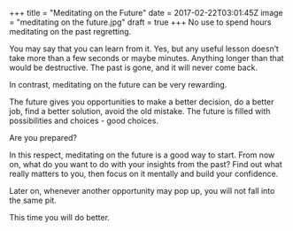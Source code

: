 
+++
title = "Meditating on the Future"
date = 2017-02-22T03:01:45Z
image = "meditating on the future.jpg"
draft = true
+++
No use to spend hours meditating on the past regretting. 

You may say that you can learn from it. Yes, but any useful lesson 
doesn’t take more than a few seconds or maybe minutes. Anything 
longer than that would be destructive. The past is gone, and it will 
never come back.

In contrast, meditating on the future can be very rewarding. 

The future gives you opportunities to make a better decision, do a better job, 
find a better solution, avoid the old mistake. The future is filled with 
possibilities and choices - good choices. 

Are you prepared?

In this respect, meditating on the future is a good way to start. From now on, 
what do you want to do with your insights from the past? Find out what really 
matters to you, then focus on it mentally and build your confidence.

Later on, whenever another opportunity may pop up, you will not fall into 
the same pit.

This time you will do better.


